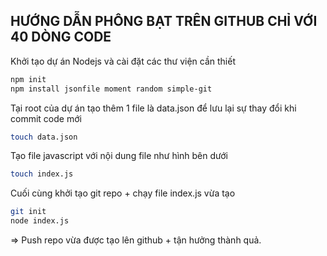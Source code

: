 ## HƯỚNG DẪN PHÔNG BẠT TRÊN GITHUB CHỈ VỚI 40 DÒNG CODE

Khởi tạo dự án Nodejs và cài đặt các thư viện cần thiết

```bash
npm init
npm install jsonfile moment random simple-git
```

Tại root của dự án tạo thêm 1 file là data.json để lưu lại sự thay đổi khi commit code mới

```bash
touch data.json
```

Tạo file javascript với nội dung file như hình bên dưới

```bash
touch index.js
```

Cuối cùng khởi tạo git repo + chạy file index.js vừa tạo
```bash
git init
node index.js
```
=> Push repo vừa được tạo lên github + tận hưởng thành quả.
